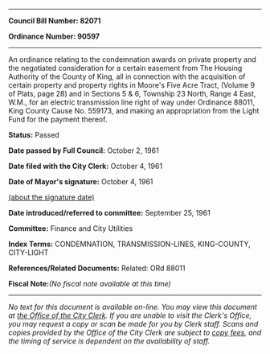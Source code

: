 

********

**Council Bill Number: 82071**
   
**Ordinance Number: 90597**
********

 An ordinance relating to the condemnation awards on private property and the negotiated consideration for a certain easement from The Housing Authority of the County of King, all in connection with the acquisition of certain property and property rights in Moore's Five Acre Tract, (Volume 9 of Plats, page 28) and in Sections 5 & 6, Township 23 North, Range 4 East, W.M., for an electric transmission line right of way under Ordinance 88011, King County Cause No. 559173, and making an appropriation from the Light Fund for the payment thereof.

**Status:** Passed
   
**Date passed by Full Council:** October 2, 1961
   
**Date filed with the City Clerk:** October 4, 1961
   
**Date of Mayor's signature:** October 4, 1961
   
[(about the signature date)](/~public/approvaldate.htm)
   
   
   
**Date introduced/referred to committee:** September 25, 1961
   
**Committee:** Finance and City Utilities
   
   
**Index Terms:** CONDEMNATION, TRANSMISSION-LINES, KING-COUNTY, CITY-LIGHT

**References/Related Documents:** Related: ORd 88011

**Fiscal Note:**_(No fiscal note available at this time)_
********

_No text for this document is available on-line. You may view this document at [the Office of the City Clerk](http://www.seattle.gov/leg/clerk/contactUs.htm). If you are unable to visit the Clerk's Office, you may request a copy or scan be made for you by Clerk staff. Scans and copies provided by the Office of the City Clerk are subject to [copy fees](http://clerk.seattle.gov/~public/clerkfees.htm), and the timing of service is dependent on the availability of staff._

